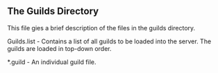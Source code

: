 The Guilds Directory
-------------------

This file gies a brief description of the files in the guilds directory.

Guilds.list - Contains a list of all guilds to be loaded into the server. The 
              guilds are loaded in top-down order.

*.guild		- An individual guild file.

